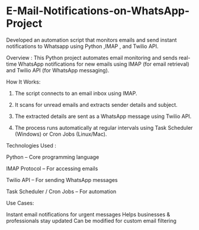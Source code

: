 # E-Mail-Notifications-on-WhatsApp-Project
Developed an automation script that monitors emails and send instant notifications to Whatsapp using Python ,IMAP , and Twilio API.

 Overview :
This Python project automates email monitoring and sends real-time WhatsApp notifications for new emails using IMAP (for email retrieval) and Twilio API (for WhatsApp messaging).

How It Works:

1. The script connects to an email inbox using IMAP.

2. It scans for unread emails and extracts sender details and subject.

3. The extracted details are sent as a WhatsApp message using Twilio API.

4. The process runs automatically at regular intervals using Task Scheduler (Windows) or Cron Jobs (Linux/Mac).


Technologies Used :

Python – Core programming language

IMAP Protocol – For accessing emails

Twilio API – For sending WhatsApp messages

Task Scheduler / Cron Jobs – For automation

Use Cases:

Instant email notifications for urgent messages
Helps businesses & professionals stay updated
Can be modified for custom email filtering
